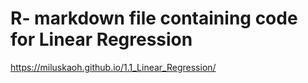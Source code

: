 # R- markdown file containing code for Linear Regression

https://miluskaoh.github.io/1.1_Linear_Regression/
